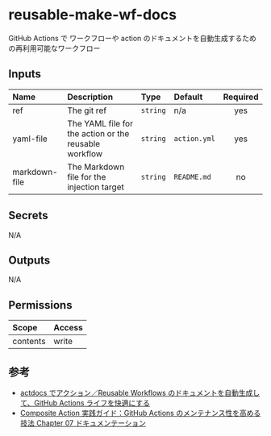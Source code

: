 # reusable-make-wf-docs

GitHub Actions で ワークフローや action のドキュメントを自動生成するための再利用可能なワークフロー

<!-- actdocs start -->

## Inputs

| Name | Description | Type | Default | Required |
| :--- | :---------- | :--- | :------ | :------: |
| ref | The git ref | `string` | n/a | yes |
| yaml-file | The YAML file for the action or the reusable workflow | `string` | `action.yml` | yes |
| markdown-file | The Markdown file for the injection target | `string` | `README.md` | no |

## Secrets

N/A

## Outputs

N/A

## Permissions

| Scope | Access |
| :--- | :---- |
| contents | write |

<!-- actdocs end -->

## 参考

-   [actdocs でアクション／Reusable Workflows のドキュメントを自動生成して、GitHub Actions ライフを快適にする](https://zenn.dev/tmknom/articles/actdocs-github-actions)
-   [Composite Action 実践ガイド：GitHub Actions のメンテナンス性を高める技法 Chapter 07 ドキュメンテーション](https://zenn.dev/tmknom/books/pragmatic-composite-action/viewer/docs)
